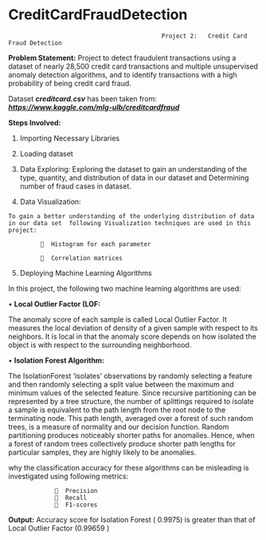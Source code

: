 # CreditCardFraudDetection

                                               Project 2:   Credit Card Fraud Detection

__Problem Statement:__ Project to detect fraudulent transactions using a dataset of nearly 28,500 credit card transactions and multiple unsupervised anomaly detection algorithms, and to identify transactions with a high probability of being credit card fraud. 

Dataset __*creditcard.csv*__ has been taken from: __*https://www.kaggle.com/mlg-ulb/creditcardfraud*__

__Steps Involved:__

   1.	Importing Necessary Libraries
    
   2.	Loading dataset
    
   3.	Data Exploring:
    Exploring the dataset to gain an understanding of the type, quantity, and distribution of data in our dataset and Determining number of fraud cases in dataset.
    
   4.	Data Visualization:
   
    To gain a better understanding of the underlying distribution of data in our data set  following Visualization techniques are used in this project:
   
             	Histogram for each parameter
             
             	Correlation matrices 
   
   5.	Deploying Machine Learning Algorithms 
   
   In this project, the following two machine learning algorithms are used:
    
   •	__Local Outlier Factor (LOF:__
   
   The anomaly score of each sample is called Local Outlier Factor. It measures the local deviation of density of a given sample with respect to its neighbors. It is local in that the anomaly score depends on how isolated the object is with respect to the surrounding neighborhood.

   •	__Isolation Forest Algorithm:__
   
   The IsolationForest ‘isolates’ observations by randomly selecting a feature and then randomly selecting a split value between the maximum and minimum values of the selected feature.
   Since recursive partitioning can be represented by a tree structure, the number of splittings required to isolate a sample is equivalent to the path length from the root node to the terminating node.
   This path length, averaged over a forest of such random trees, is a measure of normality and our decision function.
   Random partitioning produces noticeably shorter paths for anomalies. Hence, when a forest of random trees collectively produce shorter path lengths for particular samples, they are highly likely to be anomalies.
    
   why the classification accuracy for these algorithms can be misleading is investigated using following metrics:
    
                 	Precision
                 	Recall
                 	F1-scores

__Output:__ Accuracy score for Isolation Forest ( 0.9975) is greater than that of Local Outlier Factor (0.99659 )
